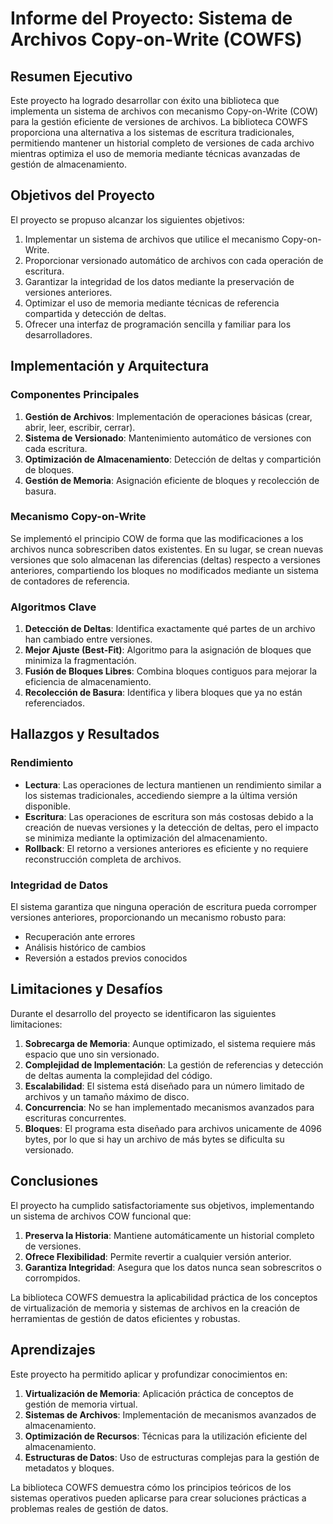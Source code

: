 # Informe del Proyecto: Sistema de Archivos Copy-on-Write (COWFS)

## Resumen Ejecutivo

Este proyecto ha logrado desarrollar con éxito una biblioteca que implementa un sistema de archivos con mecanismo Copy-on-Write (COW) para la gestión eficiente de versiones de archivos. La biblioteca COWFS proporciona una alternativa a los sistemas de escritura tradicionales, permitiendo mantener un historial completo de versiones de cada archivo mientras optimiza el uso de memoria mediante técnicas avanzadas de gestión de almacenamiento.

## Objetivos del Proyecto

El proyecto se propuso alcanzar los siguientes objetivos:

1. Implementar un sistema de archivos que utilice el mecanismo Copy-on-Write.
2. Proporcionar versionado automático de archivos con cada operación de escritura.
3. Garantizar la integridad de los datos mediante la preservación de versiones anteriores.
4. Optimizar el uso de memoria mediante técnicas de referencia compartida y detección de deltas.
5. Ofrecer una interfaz de programación sencilla y familiar para los desarrolladores.

## Implementación y Arquitectura

### Componentes Principales

1. **Gestión de Archivos**: Implementación de operaciones básicas (crear, abrir, leer, escribir, cerrar).
2. **Sistema de Versionado**: Mantenimiento automático de versiones con cada escritura.
3. **Optimización de Almacenamiento**: Detección de deltas y compartición de bloques.
4. **Gestión de Memoria**: Asignación eficiente de bloques y recolección de basura.

### Mecanismo Copy-on-Write

Se implementó el principio COW de forma que las modificaciones a los archivos nunca sobrescriben datos existentes. En su lugar, se crean nuevas versiones que solo almacenan las diferencias (deltas) respecto a versiones anteriores, compartiendo los bloques no modificados mediante un sistema de contadores de referencia.

### Algoritmos Clave

1. **Detección de Deltas**: Identifica exactamente qué partes de un archivo han cambiado entre versiones.
2. **Mejor Ajuste (Best-Fit)**: Algoritmo para la asignación de bloques que minimiza la fragmentación.
3. **Fusión de Bloques Libres**: Combina bloques contiguos para mejorar la eficiencia de almacenamiento.
4. **Recolección de Basura**: Identifica y libera bloques que ya no están referenciados.

## Hallazgos y Resultados


### Rendimiento

- **Lectura**: Las operaciones de lectura mantienen un rendimiento similar a los sistemas tradicionales, accediendo siempre a la última versión disponible.
- **Escritura**: Las operaciones de escritura son más costosas debido a la creación de nuevas versiones y la detección de deltas, pero el impacto se minimiza mediante la optimización del almacenamiento.
- **Rollback**: El retorno a versiones anteriores es eficiente y no requiere reconstrucción completa de archivos.

### Integridad de Datos

El sistema garantiza que ninguna operación de escritura pueda corromper versiones anteriores, proporcionando un mecanismo robusto para:
- Recuperación ante errores
- Análisis histórico de cambios
- Reversión a estados previos conocidos

## Limitaciones y Desafíos

Durante el desarrollo del proyecto se identificaron las siguientes limitaciones:

1. **Sobrecarga de Memoria**: Aunque optimizado, el sistema requiere más espacio que uno sin versionado.
2. **Complejidad de Implementación**: La gestión de referencias y detección de deltas aumenta la complejidad del código.
3. **Escalabilidad**: El sistema está diseñado para un número limitado de archivos y un tamaño máximo de disco.
4. **Concurrencia**: No se han implementado mecanismos avanzados para escrituras concurrentes.
5. **Bloques**: El programa esta diseñado para archivos unicamente de 4096 bytes, por lo que si hay un archivo de más bytes se dificulta su versionado.


## Conclusiones

El proyecto ha cumplido satisfactoriamente sus objetivos, implementando un sistema de archivos COW funcional que:

1. **Preserva la Historia**: Mantiene automáticamente un historial completo de versiones.
2. **Ofrece Flexibilidad**: Permite revertir a cualquier versión anterior.
3. **Garantiza Integridad**: Asegura que los datos nunca sean sobrescritos o corrompidos.

La biblioteca COWFS demuestra la aplicabilidad práctica de los conceptos de virtualización de memoria y sistemas de archivos en la creación de herramientas de gestión de datos eficientes y robustas.

## Aprendizajes

Este proyecto ha permitido aplicar y profundizar conocimientos en:

1. **Virtualización de Memoria**: Aplicación práctica de conceptos de gestión de memoria virtual.
2. **Sistemas de Archivos**: Implementación de mecanismos avanzados de almacenamiento.
3. **Optimización de Recursos**: Técnicas para la utilización eficiente del almacenamiento.
4. **Estructuras de Datos**: Uso de estructuras complejas para la gestión de metadatos y bloques.

La biblioteca COWFS demuestra cómo los principios teóricos de los sistemas operativos pueden aplicarse para crear soluciones prácticas a problemas reales de gestión de datos.
